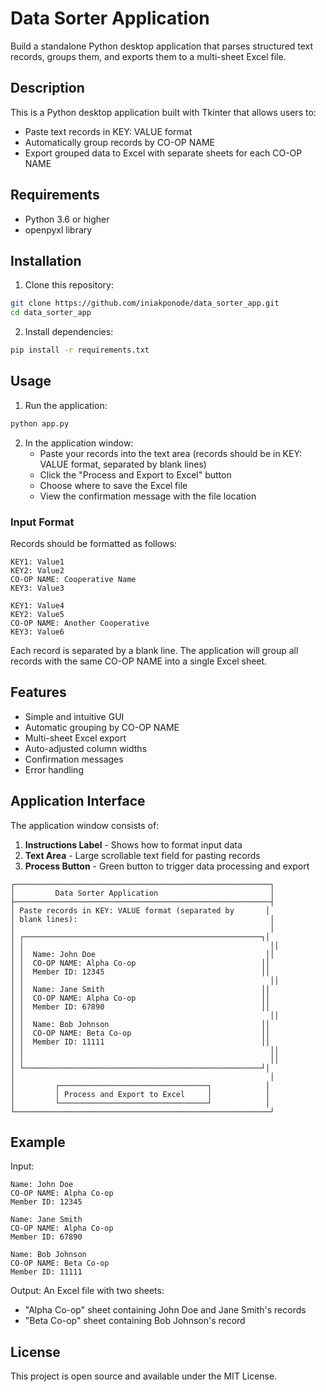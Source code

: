 # Data Sorter Application

Build a standalone Python desktop application that parses structured text records, groups them, and exports them to a multi-sheet Excel file.

## Description

This is a Python desktop application built with Tkinter that allows users to:
- Paste text records in KEY: VALUE format
- Automatically group records by CO-OP NAME
- Export grouped data to Excel with separate sheets for each CO-OP NAME

## Requirements

- Python 3.6 or higher
- openpyxl library

## Installation

1. Clone this repository:
```bash
git clone https://github.com/iniakponode/data_sorter_app.git
cd data_sorter_app
```

2. Install dependencies:
```bash
pip install -r requirements.txt
```

## Usage

1. Run the application:
```bash
python app.py
```

2. In the application window:
   - Paste your records into the text area (records should be in KEY: VALUE format, separated by blank lines)
   - Click the "Process and Export to Excel" button
   - Choose where to save the Excel file
   - View the confirmation message with the file location

### Input Format

Records should be formatted as follows:
```
KEY1: Value1
KEY2: Value2
CO-OP NAME: Cooperative Name
KEY3: Value3

KEY1: Value4
KEY2: Value5
CO-OP NAME: Another Cooperative
KEY3: Value6
```

Each record is separated by a blank line. The application will group all records with the same CO-OP NAME into a single Excel sheet.

## Features

- Simple and intuitive GUI
- Automatic grouping by CO-OP NAME
- Multi-sheet Excel export
- Auto-adjusted column widths
- Confirmation messages
- Error handling

## Application Interface

The application window consists of:
1. **Instructions Label** - Shows how to format input data
2. **Text Area** - Large scrollable text field for pasting records
3. **Process Button** - Green button to trigger data processing and export

```
┌─────────────────────────────────────────────────────────┐
│         Data Sorter Application                         │
├─────────────────────────────────────────────────────────┤
│ Paste records in KEY: VALUE format (separated by       │
│ blank lines):                                           │
│                                                         │
│ ┌─────────────────────────────────────────────────────┐│
│ │                                                       ││
│ │  Name: John Doe                                      ││
│ │  CO-OP NAME: Alpha Co-op                            ││
│ │  Member ID: 12345                                   ││
│ │                                                       ││
│ │  Name: Jane Smith                                   ││
│ │  CO-OP NAME: Alpha Co-op                            ││
│ │  Member ID: 67890                                   ││
│ │                                                       ││
│ │  Name: Bob Johnson                                  ││
│ │  CO-OP NAME: Beta Co-op                             ││
│ │  Member ID: 11111                                   ││
│ │                                                       ││
│ │                                                       ││
│ └─────────────────────────────────────────────────────┘│
│                                                         │
│         ┌─────────────────────────────────┐            │
│         │ Process and Export to Excel     │            │
│         └─────────────────────────────────┘            │
└─────────────────────────────────────────────────────────┘
```

## Example

Input:
```
Name: John Doe
CO-OP NAME: Alpha Co-op
Member ID: 12345

Name: Jane Smith
CO-OP NAME: Alpha Co-op
Member ID: 67890

Name: Bob Johnson
CO-OP NAME: Beta Co-op
Member ID: 11111
```

Output: An Excel file with two sheets:
- "Alpha Co-op" sheet containing John Doe and Jane Smith's records
- "Beta Co-op" sheet containing Bob Johnson's record

## License

This project is open source and available under the MIT License.
